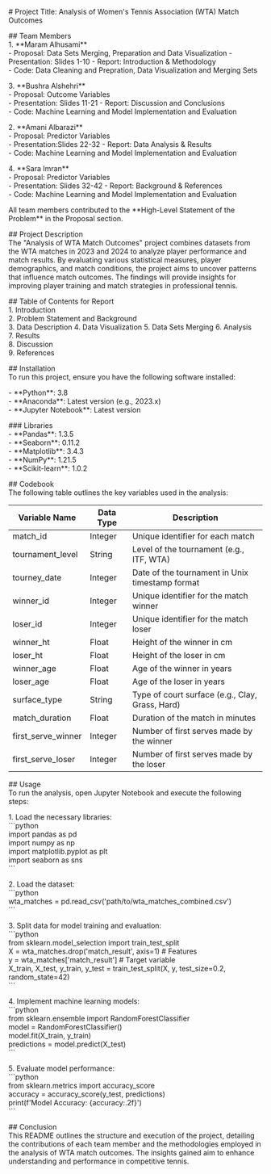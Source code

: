   
\# Project Title: Analysis of Women's Tennis Association (WTA) Match Outcomes

\#\# Team Members  
1\. \*\*Maram Alhusami\*\*  
\- Proposal: Data Sets Merging, Preparation and Data Visualization
\- Presentation:  Slides 1-10 
\- Report: Introduction & Methodology  
\- Code: Data Cleaning and Prepration, Data Visualization and Merging Sets
   
3\. \*\*Bushra Alshehri\*\*  
\- Proposal: Outcome Variables  
\- Presentation: Slides 11-21
\- Report: Discussion and Conclusions  
\- Code: Machine Learning and Model Implementation and Evaluation

2\. \*\*Amani Albarazi\*\*  
\- Proposal: Predictor Variables  
\- Presentation:Slides 22-32
\- Report: Data Analysis & Results  
\- Code: Machine Learning and Model Implementation and Evaluation

4\. \*\*Sara Imran\*\*  
\- Proposal: Predictor Variables  
\- Presentation: Slides 32-42
\- Report: Background & References  
\- Code: Machine Learning and Model Implementation and Evaluation

All team members contributed to the \*\*High-Level Statement of the Problem\*\* in the Proposal section.

\#\# Project Description  
The "Analysis of WTA Match Outcomes" project combines datasets from the WTA matches in 2023 and 2024 to analyze player performance and 
match results. By evaluating various statistical measures, player demographics, and match conditions, the project aims to uncover patterns 
that influence match outcomes. The findings will provide insights for improving player training and match strategies in professional tennis.

\#\# Table of Contents for Report  
1\. Introduction  
2\. Problem Statement and Background  
3\. Data Description 
4\. Data Visualization 
5\. Data Sets Merging
6\. Analysis  
7\. Results  
8\. Discussion  
9\. References

\#\# Installation  
To run this project, ensure you have the following software installed:

\- \*\*Python\*\*: 3.8  
\- \*\*Anaconda\*\*: Latest version (e.g., 2023.x)  
\- \*\*Jupyter Notebook\*\*: Latest version

\#\#\# Libraries  
\- \*\*Pandas\*\*: 1.3.5  
\- \*\*Seaborn\*\*: 0.11.2  
\- \*\*Matplotlib\*\*: 3.4.3  
\- \*\*NumPy\*\*: 1.21.5  
\- \*\*Scikit-learn\*\*: 1.0.2

\#\# Codebook  
The following table outlines the key variables used in the analysis:

| Variable Name | Data Type | Description |  
|------------------------|-----------|------------------------------------------------------------------|  
| match\_id | Integer | Unique identifier for each match |  
| tournament\_level | String | Level of the tournament (e.g., ITF, WTA) |  
| tourney\_date | Integer | Date of the tournament in Unix timestamp format |  
| winner\_id | Integer | Unique identifier for the match winner |  
| loser\_id | Integer | Unique identifier for the match loser |  
| winner\_ht | Float | Height of the winner in cm |  
| loser\_ht | Float | Height of the loser in cm |  
| winner\_age | Float | Age of the winner in years |  
| loser\_age | Float | Age of the loser in years |  
| surface\_type | String | Type of court surface (e.g., Clay, Grass, Hard) |  
| match\_duration | Float | Duration of the match in minutes |  
| first\_serve\_winner | Integer | Number of first serves made by the winner |  
| first\_serve\_loser | Integer | Number of first serves made by the loser |

\#\# Usage  
To run the analysis, open Jupyter Notebook and execute the following steps:

1\. Load the necessary libraries:  
\`\`\`python  
import pandas as pd  
import numpy as np  
import matplotlib.pyplot as plt  
import seaborn as sns  
\`\`\`

2\. Load the dataset:  
\`\`\`python  
wta\_matches \= pd.read\_csv('path/to/wta\_matches\_combined.csv')  
\`\`\`

3\. Split data for model training and evaluation:  
\`\`\`python  
from sklearn.model\_selection import train\_test\_split  
X \= wta\_matches.drop('match\_result', axis=1) \# Features  
y \= wta\_matches\['match\_result'\] \# Target variable  
X\_train, X\_test, y\_train, y\_test \= train\_test\_split(X, y, test\_size=0.2, random\_state=42)  
\`\`\`

4\. Implement machine learning models:  
\`\`\`python  
from sklearn.ensemble import RandomForestClassifier  
model \= RandomForestClassifier()  
model.fit(X\_train, y\_train)  
predictions \= model.predict(X\_test)  
\`\`\`

5\. Evaluate model performance:  
\`\`\`python  
from sklearn.metrics import accuracy\_score  
accuracy \= accuracy\_score(y\_test, predictions)  
print(f'Model Accuracy: {accuracy:.2f}')  
\`\`\`

\#\# Conclusion  
This README outlines the structure and execution of the project, detailing the contributions of each team member and the methodologies
employed in the analysis of WTA match outcomes. The insights gained aim to enhance understanding and performance in competitive tennis.  
